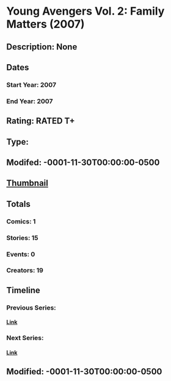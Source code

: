 # Young Avengers Vol. 2: Family Matters (2007)
## Description: None
## Dates
### Start Year: 2007
### End Year: 2007
## Rating: RATED T+
## Type: 
## Modifed: -0001-11-30T00:00:00-0500
## [Thumbnail](http://i.annihil.us/u/prod/marvel/i/mg/b/e0/4bc5e5b3a238b.jpg)
## Totals
### Comics: 1
### Stories: 15
### Events: 0
### Creators: 19
## Timeline
### Previous Series: 
#### [Link]()
### Next Series: 
#### [Link]()
## Modified: -0001-11-30T00:00:00-0500